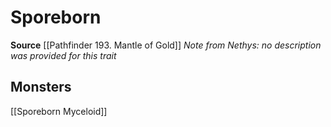 ﻿---
id: '514'
name: Sporeborn
rarity: Common
source: '[[DATABASE/source/Pathfinder 193. Mantle of Gold|Pathfinder #193: Mantle
  of Gold]]'
trait:
- Sporeborn
type: Trait

---
# Sporeborn

**Source** [[Pathfinder 193. Mantle of Gold]]
_Note from Nethys: no description was provided for this trait_

## Monsters

[[Sporeborn Myceloid]]